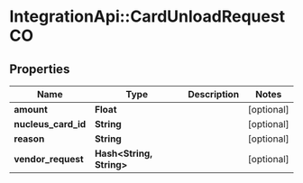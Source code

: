 # IntegrationApi::CardUnloadRequestCO

## Properties
Name | Type | Description | Notes
------------ | ------------- | ------------- | -------------
**amount** | **Float** |  | [optional] 
**nucleus_card_id** | **String** |  | [optional] 
**reason** | **String** |  | [optional] 
**vendor_request** | **Hash&lt;String, String&gt;** |  | [optional] 



